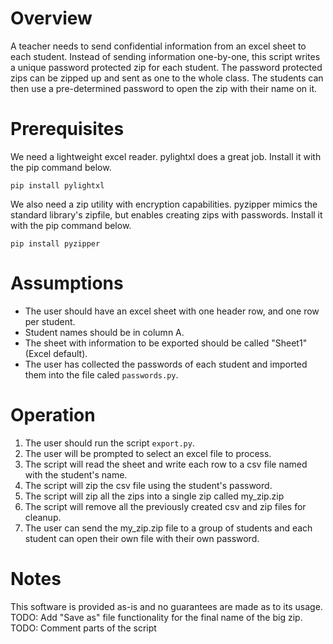 # Overview
A teacher needs to send confidential information from an excel sheet to each student. Instead of sending information one-by-one, this script writes a unique password protected zip for each student. The password protected zips can be zipped up and sent as one to the whole class. The students can then use a pre-determined password to open the zip with their name on it.

# Prerequisites
We need a lightweight excel reader. pylightxl does a great job. Install it with the pip command below.

`pip install pylightxl`

We also need a zip utility with encryption capabilities. pyzipper mimics the standard library's zipfile, but enables creating zips with passwords. Install it with the pip command below.

`pip install pyzipper`

# Assumptions

 - The user should have an excel sheet with one header row, and one row per student.
 - Student names should be in column A.
 - The sheet with information to be exported should be called "Sheet1" (Excel default).
 - The user has collected the passwords of each student and imported them into the file caled `passwords.py`.

# Operation
1. The user should run the script `export.py`.
2. The user will be prompted to select an excel file to process.
3. The script will read the sheet and write each row to a csv file named with the student's name.
4. The script will zip the csv file using the student's password.
5. The script will zip all the zips into a single zip called my_zip.zip
6. The script will remove all the previously created csv and zip files for cleanup.
7. The user can send the my_zip.zip file to a group of students and each student can open their own file with their own password.

# Notes
This software is provided as-is and no guarantees are made as to its usage.  
TODO: Add "Save as" file functionality for the final name of the big zip.  
TODO: Comment parts of the script

